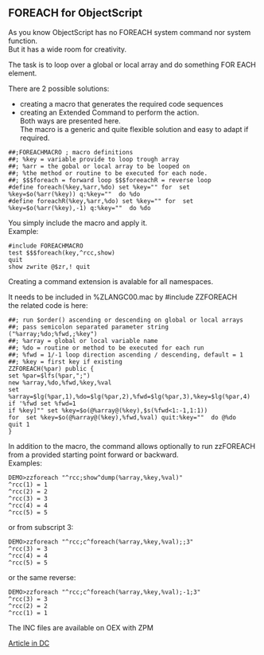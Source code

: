 ## FOREACH for ObjectScript   
As you know ObjectScript has no FOREACH system command nor system function.  
But it has a wide room for creativity.  

The task is to loop over a global or local array and do something FOR EACH element.  

There are 2 possible solutions:  
- creating a macro that generates the required code sequences  
- creating an Extended Command to perform the action.  
Both ways are presented here.  
The macro is a generic and quite flexible solution and easy to adapt if required.  
```
##;FOREACHMACRO ; macro definitions
##; %key = variable provide to loop trough array
##; %arr = the gobal or local array to be looped on
##; %the method or routine to be executed for each node.
##; $$$foreach = forward loop $$$foreeachR = reverse loop
#define foreach(%key,%arr,%do) set %key="" for  set %key=$o(%arr(%key)) q:%key=""  do %do
#define foreachR(%key,%arr,%do) set %key="" for  set %key=$o(%arr(%key),-1) q:%key=""  do %do
```
You simply include the macro and apply it.  
Example:  
~~~
#include FOREACHMACRO
test $$$foreach(key,^rcc,show)
quit
show zwrite @$zr,! quit
~~~

Creating a command extension is avalable for all namespaces.  

It needs to be included in %ZLANGC00.mac  by #include ZZFOREACH   
the related code is here: 
~~~
##; run $order() ascending or descending on global or local arrays 
##; pass semicolon separated parameter string ("%array;%do;%fwd,;%key")
##; %array = global or local variable name
##; %do = routine or method to be executed for each run
##; %fwd = 1/-1 loop direction ascending / descending, default = 1
##; %key = first key if existing
ZZFOREACH(%par) public {
set %par=$lfs(%par,";")
new %array,%do,%fwd,%key,%val
set %array=$lg(%par,1),%do=$lg(%par,2),%fwd=$lg(%par,3),%key=$lg(%par,4)
if '%fwd set %fwd=1
if %key]"" set %key=$o(@%array@(%key),$s(%fwd<1:-1,1:1))
for  set %key=$o(@%array@(%key),%fwd,%val) quit:%key=""  do @%do
quit 1 
}
~~~

In addition to the macro, the command allows optionally  to run zzFOREACH   
from a provided starting point forward or backward.    
Examples:  

~~~
DEMO>zzforeach "^rcc;show^dump(%array,%key,%val)"
^rcc(1) = 1
^rcc(2) = 2
^rcc(3) = 3
^rcc(4) = 4
^rcc(5) = 5
~~~
or from subscript 3:
~~~
DEMO>zzforeach "^rcc;c^foreach(%array,%key,%val);;3"
^rcc(3) = 3
^rcc(4) = 4
^rcc(5) = 5
~~~
or the same reverse:
~~~
DEMO>zzforeach "^rcc;c^foreach(%array,%key,%val);-1;3"
^rcc(3) = 3
^rcc(2) = 2
^rcc(1) = 1
~~~

The INC files are available on OEX with ZPM

[Article in DC](https://community.intersystems.com/post/foreach-objectscript)
